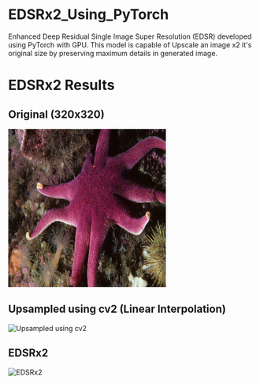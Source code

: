 # EDSRx2_Using_PyTorch
Enhanced Deep Residual Single Image Super Resolution (EDSR) developed using PyTorch with GPU. This model is capable of Upscale an image x2 it's original size by preserving maximum details in generated image.
# EDSRx2 Results
## Original (320x320)
![Original](./images/0001.png)

## Upsampled using cv2 (Linear Interpolation)
![Upsampled using cv2](path_to_upsampled_image.png)

## EDSRx2
![EDSRx2](path_to_EDSRx2_image.png)

